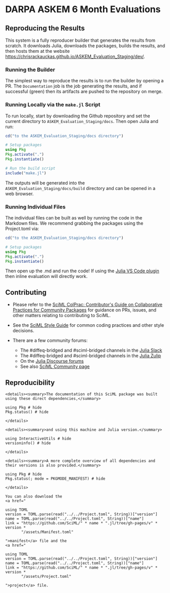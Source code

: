 # DARPA ASKEM 6 Month Evaluations

## Reproducing the Results

This system is a fully reproducer builder that generates the results from scratch. It downloads Julia,
downloads the packages, builds the results, and then hosts them at the website 
https://chrisrackauckas.github.io/ASKEM_Evaluation_Staging/dev/.

### Running the Builder

The simplest way to reproduce the results is to run the builder by opening a PR. The `Documentation` job is the
job generating the results, and if successful (green) then its artifacts are pushed to the repository on merge.

### Running Locally via the `make.jl` Script

To run locally, start by downloading the Github repository and set the current directory to 
`ASKEM_Evaluation_Staging/docs`. Then open Julia and run:

```julia
cd("to the ASKEM_Evaluation_Staging/docs directory")

# Setup packages
using Pkg
Pkg.activate(".") 
Pkg.instantiate()

# Run the build script
include("make.jl")
```

The outputs will be generated into the `ASKEM_Evaluation_Staging/docs/build` directory and can be opened in 
a web browser.

### Running Individual Files

The individual files can be built as well by running the code in the Markdown files. We recommend grabbing the
packages using the Project.toml via:

```julia
cd("to the ASKEM_Evaluation_Staging/docs directory")

# Setup packages
using Pkg
Pkg.activate(".") 
Pkg.instantiate()
```

Then open up the .md and run the code! If using the [Julia VS Code plugin](https://code.visualstudio.com/docs/languages/julia)
then inline evaluation will directly work.

## Contributing

  - Please refer to the
    [SciML ColPrac: Contributor's Guide on Collaborative Practices for Community Packages](https://github.com/SciML/ColPrac/blob/master/README.md)
    for guidance on PRs, issues, and other matters relating to contributing to SciML.

  - See the [SciML Style Guide](https://github.com/SciML/SciMLStyle) for common coding practices and other style decisions.
  - There are a few community forums:
    
      + The #diffeq-bridged and #sciml-bridged channels in the
        [Julia Slack](https://julialang.org/slack/)
      + The #diffeq-bridged and #sciml-bridged channels in the
        [Julia Zulip](https://julialang.zulipchat.com/#narrow/stream/279055-sciml-bridged)
      + On the [Julia Discourse forums](https://discourse.julialang.org)
      + See also [SciML Community page](https://sciml.ai/community/)

## Reproducibility

```@raw html
<details><summary>The documentation of this SciML package was built using these direct dependencies,</summary>
```

```@example
using Pkg # hide
Pkg.status() # hide
```

```@raw html
</details>
```

```@raw html
<details><summary>and using this machine and Julia version.</summary>
```

```@example
using InteractiveUtils # hide
versioninfo() # hide
```

```@raw html
</details>
```

```@raw html
<details><summary>A more complete overview of all dependencies and their versions is also provided.</summary>
```

```@example
using Pkg # hide
Pkg.status(; mode = PKGMODE_MANIFEST) # hide
```

```@raw html
</details>
```

```@raw html
You can also download the
<a href="
```

```@eval
using TOML
version = TOML.parse(read("../../Project.toml", String))["version"]
name = TOML.parse(read("../../Project.toml", String))["name"]
link = "https://github.com/SciML/" * name * ".jl/tree/gh-pages/v" * version *
       "/assets/Manifest.toml"
```

```@raw html
">manifest</a> file and the
<a href="
```

```@eval
using TOML
version = TOML.parse(read("../../Project.toml", String))["version"]
name = TOML.parse(read("../../Project.toml", String))["name"]
link = "https://github.com/SciML/" * name * ".jl/tree/gh-pages/v" * version *
       "/assets/Project.toml"
```

```@raw html
">project</a> file.
```
